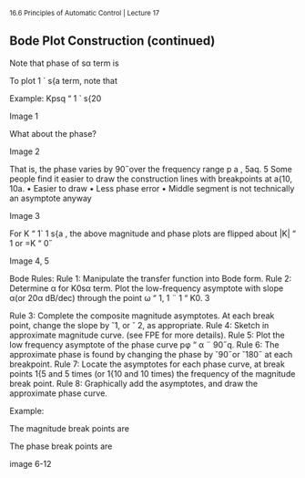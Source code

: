 <sup>16.6 Principles of Automatic Control | Lecture 17</sup>

## Bode Plot Construction (continued)
Note that phase of sα term is

To plot 1 ` s{a term, note that

Example:
Kpsq “ 1 ` s{20

Image 1

What about the phase?

Image 2

That is, the phase varies by 90˝over the frequency range p a , 5aq. 5
Some people find it easier to draw the construction lines with breakpoints at a{10, 10a.
• Easier to draw
• Less phase error
• Middle segment is not technically an asymptote anyway

Image 3

For K “ 1`
1
s{a , the above magnitude and phase plots are flipped about |K| “ 1 or =K “ 0˝

Image 4, 5

Bode Rules:
Rule 1: Manipulate the transfer function into Bode form.
Rule 2: Determine α for K0sα term. Plot the low-frequency asymptote with slope α(or 20α
dB/dec) through the point ω “ 1, 1 ¨ 1 “ K0.
3

Rule 3: Complete the composite magnitude asymptotes. At each break point, change the
slope by ˘1, or ˘ 2, as appropriate.
Rule 4: Sketch in approximate magnitude curve. (see FPE for more details).
Rule 5: Plot the low frequency asymptote of the phase curve pφ “ α ¨ 90˝q.
Rule 6: The approximate phase is found by changing the phase by ˘90˝or ˘180˝ at each
breakpoint.
Rule 7: Locate the asymptotes for each phase curve, at break points 1{5 and 5 times (or
1{10 and 10 times) the frequency of the magnitude break point.
Rule 8: Graphically add the asymptotes, and draw the approximate phase curve.

Example:

The magnitude break points are

The phase break points are

image 6-12
